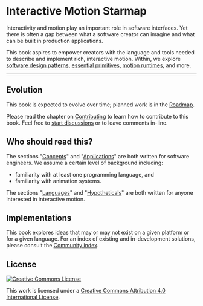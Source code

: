 # Interactive Motion Starmap

Interactivity and motion play an important role in software interfaces. Yet there is often a gap between what a software creator can imagine and what can be built in production applications.

This book aspires to empower creators with the language and tools needed to describe and implement rich, interactive motion. Within, we explore [software design patterns](concepts/patterns.md), [essential primitives](concepts/primitives.md), [motion runtimes](concepts/runtimes.md), and more.

---

## Evolution

This book is expected to evolve over time; planned work is in the [Roadmap](https://material-motion.gitbooks.io/material-motion-team/content/roadmaps/meta.html). 

Please read the chapter on [Contributing](CONTRIBUTING.md) to learn how to contribute to this book. Feel free to [start discussions](https://www.gitbook.com/book/material-motion/material-motion-starmap/discussions) or to leave comments in-line.

## Who should read this?

The sections "[Concepts](concepts/)" and "[Applications](applications/)" are both written for software engineers. We assume a certain level of background including:

- familiarity with at least one programming language, and
- familiarity with animation systems.

The sections "[Languages](languages/)" and "[Hypotheticals](hypotheticals/)" are both written for anyone interested in interactive motion.

## Implementations

This book explores ideas that may or may not exist on a given platform or for a given language. For an index of existing and in-development solutions, please consult the [Community index](community_index/).

## License

[![Creative Commons License](https://i.creativecommons.org/l/by/4.0/88x31.png)](http://creativecommons.org/licenses/by/4.0/)

This work is licensed under a [Creative Commons Attribution 4.0 International License](http://creativecommons.org/licenses/by/4.0/).

<!--

LGTM:
- featherless
- larche

-->
